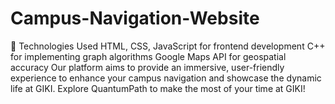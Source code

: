 # Campus-Navigation-Website
🔧 Technologies Used  HTML, CSS, JavaScript for frontend development  C++ for implementing graph algorithms  Google Maps API for geospatial accuracy  Our platform aims to provide an immersive, user-friendly experience to enhance your campus navigation and showcase the dynamic life at GIKI. Explore QuantumPath to make the most of your time at GIKI!
